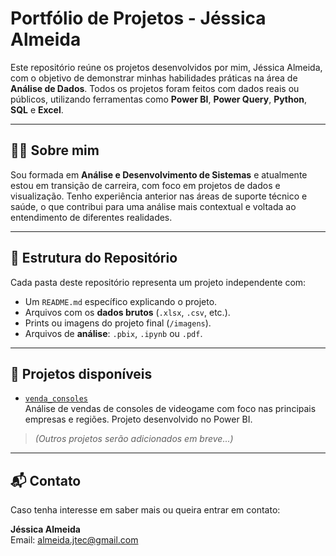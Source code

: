 # Portfólio de Projetos - Jéssica Almeida

Este repositório reúne os projetos desenvolvidos por mim, Jéssica Almeida, com o objetivo de demonstrar minhas habilidades práticas na área de **Análise de Dados**. Todos os projetos foram feitos com dados reais ou públicos, utilizando ferramentas como **Power BI**, **Power Query**, **Python**, **SQL** e **Excel**.

---

## 👩‍💻 Sobre mim

Sou formada em **Análise e Desenvolvimento de Sistemas** e atualmente estou em transição de carreira, com foco em projetos de dados e visualização. Tenho experiência anterior nas áreas de suporte técnico e saúde, o que contribui para uma análise mais contextual e voltada ao entendimento de diferentes realidades.

---

## 📁 Estrutura do Repositório

Cada pasta deste repositório representa um projeto independente com:

- Um `README.md` específico explicando o projeto.
- Arquivos com os **dados brutos** (`.xlsx`, `.csv`, etc.).
- Prints ou imagens do projeto final (`/imagens`).
- Arquivos de **análise**: `.pbix`, `.ipynb` ou `.pdf`.

---

## 📂 Projetos disponíveis

- [`venda_consoles`](./venda_consoles)  
  Análise de vendas de consoles de videogame com foco nas principais empresas e regiões. Projeto desenvolvido no Power BI.

> *(Outros projetos serão adicionados em breve...)*

---

## 📬 Contato

Caso tenha interesse em saber mais ou queira entrar em contato:

**Jéssica Almeida**   
Email: almeida.jtec@gmail.com
